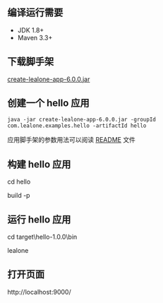 ## 编译运行需要

* JDK 1.8+
* Maven 3.3+


## 下载脚手架

[create-lealone-app-6.0.0.jar](https://github.com/lealone/Lealone-Plugins/releases/download/lealone-plugins-6.0.0/create-lealone-app-6.0.0.jar)


## 创建一个 hello 应用

`java -jar create-lealone-app-6.0.0.jar -groupId com.lealone.examples.hello -artifactId hello`

应用脚手架的参数用法可以阅读 [README](https://github.com/lealone/Lealone-Plugins/blob/master/service/create-app/README.md) 文件


## 构建 hello 应用

cd hello

build -p


## 运行 hello 应用

cd target\hello-1.0.0\bin

lealone


## 打开页面

http://localhost:9000/

